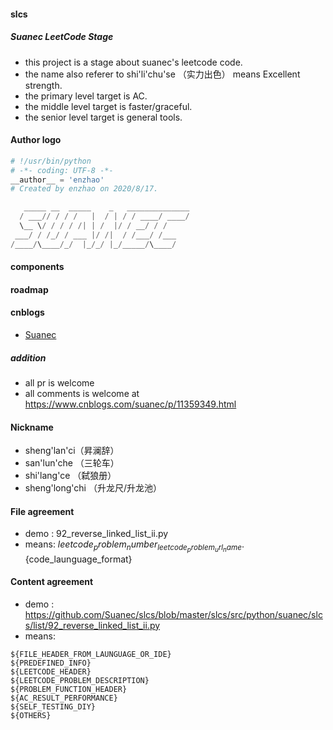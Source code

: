 #### slcs
##### Suanec LeetCode Stage

- this project is a stage about suanec's leetcode code.
- the name also referer to shi'li'chu'se （实力出色） means Excellent strength.
- the primary level target is AC.
- the middle level target is faster/graceful.
- the senior level target is general tools.

#### Author logo
```python
# !/usr/bin/python
# -*- coding: UTF-8 -*-
__author__ = 'enzhao'
# Created by enzhao on 2020/8/17.

   _____ __  _____    _   ______________
  / ___// / / /   |  / | / / ____/ ____/
  \__ \/ / / / /| | /  |/ / __/ / /
 ___/ / /_/ / ___ |/ /|  / /___/ /___
/____/\____/_/  |_/_/ |_/_____/\____/

```

#### components

#### roadmap

#### cnblogs
- [Suanec](http://www.cnblogs.com/suanec/)

##### addition
- all pr is welcome
- all comments is welcome at https://www.cnblogs.com/suanec/p/11359349.html

#### Nickname
- sheng'lan'ci（昇澜辞）
- san'lun'che （三轮车）
- shi'lang'ce （弑狼册）
- sheng'long'chi （升龙尺/升龙池）

#### File agreement
- demo : 92_reverse_linked_list_ii.py
- means: ${leetcode_problem_number}_{leetcode_problem_url_name}.${code_launguage_format}

#### Content agreement
- demo : https://github.com/Suanec/slcs/blob/master/slcs/src/python/suanec/slcs/list/92_reverse_linked_list_ii.py
- means:
```
${FILE_HEADER_FROM_LAUNGUAGE_OR_IDE}
${PREDEFINED_INFO}
${LEETCODE_HEADER}
${LEETCODE_PROBLEM_DESCRIPTION}
${PROBLEM_FUNCTION_HEADER}
${AC_RESULT_PERFORMANCE}
${SELF_TESTING_DIY}
${OTHERS}
```
